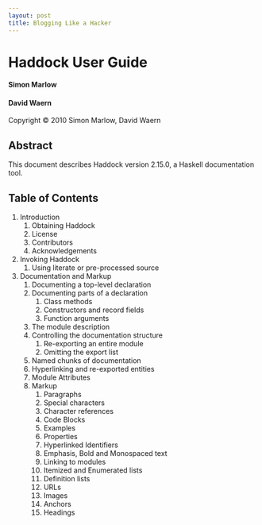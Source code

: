 ```yaml
---
layout: post
title: Blogging Like a Hacker
---
```


Haddock User Guide
==================

#### Simon Marlow
#### David Waern

Copyright © 2010 Simon Marlow, David Waern

Abstract
--------

This document describes Haddock version 2.15.0, a Haskell documentation tool.

Table of Contents
-----------------

1. Introduction
    1. Obtaining Haddock
    1. License
    1. Contributors
    1. Acknowledgements
2. Invoking Haddock
    1. Using literate or pre-processed source
3. Documentation and Markup
    1. Documenting a top-level declaration
    2. Documenting parts of a declaration
        1. Class methods
        2. Constructors and record fields
        3. Function arguments
    3. The module description
    4. Controlling the documentation structure
        1. Re-exporting an entire module
        2. Omitting the export list
    5. Named chunks of documentation
    6. Hyperlinking and re-exported entities
    7. Module Attributes
    8. Markup
        1. Paragraphs
        2. Special characters
        3. Character references
        4. Code Blocks
        5. Examples
        6. Properties
        7. Hyperlinked Identifiers
        8. Emphasis, Bold and Monospaced text
        9. Linking to modules
        10. Itemized and Enumerated lists
        11. Definition lists
        12. URLs
        13. Images
        14. Anchors
        15. Headings
